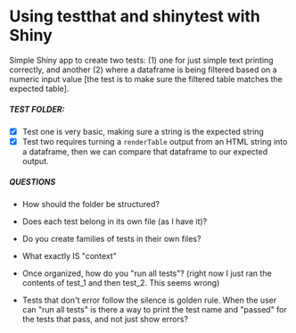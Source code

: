 # Using testthat and shinytest with Shiny

Simple Shiny app to create two tests: (1) one for just simple text printing correctly, and another (2) where a dataframe is being filtered based on a numeric input value [the test is to make sure the filtered table matches the expected table].


##### TEST FOLDER:
- [X] Test one is very basic, making sure a string is the expected string
- [X] Test two requires turning a `renderTable` output from an HTML string into a dataframe, then we can compare that dataframe to our expected output.

##### QUESTIONS
  - How should the folder be structured? 
  - Does each test belong in its own file (as I have it)? 
  - Do you create families of tests in their own files? 
  - What exactly IS "context"
  - Once organized, how do you "run all tests"? (right now I just ran the contents of test_1 and then test_2. This seems wrong)
  
- Tests that don't error follow the silence is golden rule. When the user can "run all tests" is there a way to print the test name and "passed" for the tests that pass, and not just show errors?
